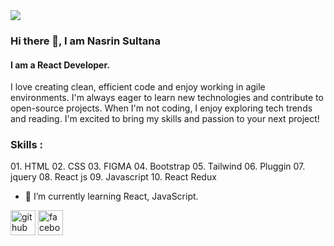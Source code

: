 <img src="https://i.postimg.cc/zBjT6wKm/Black-and-White-Creative-Profile-Information-Linked-In-Article-Cover-Image.png' border='0' alt='Black-and-White-Creative-Profile-Information-Linked-In-Article-Cover-Image">


### Hi there 👋, I am Nasrin Sultana
#### I am a React Developer.
I love creating clean, efficient code and enjoy working in agile environments. I'm always eager to learn new technologies and contribute to open-source projects. When I'm not coding, I enjoy exploring tech trends and reading. I'm excited to bring my skills and passion to your next project!


<h3>Skills : </h3>
01. HTML
02. CSS
03. FIGMA
04. Bootstrap
05. Tailwind
06. Pluggin
07. jquery
08. React js
09. Javascript
10. React Redux

- 🌱 I’m currently learning React, JavaScript. 


[<img src='https://cdn.jsdelivr.net/npm/simple-icons@3.0.1/icons/github.svg' alt='github' height='40'>](https://github.com/https://github.com/NasrinNizam)  [<img src='https://cdn.jsdelivr.net/npm/simple-icons@3.0.1/icons/facebook.svg' alt='facebook' height='40'>](https://www.facebook.com/https://www.facebook.com/profile.php?id=61557964826146)  

